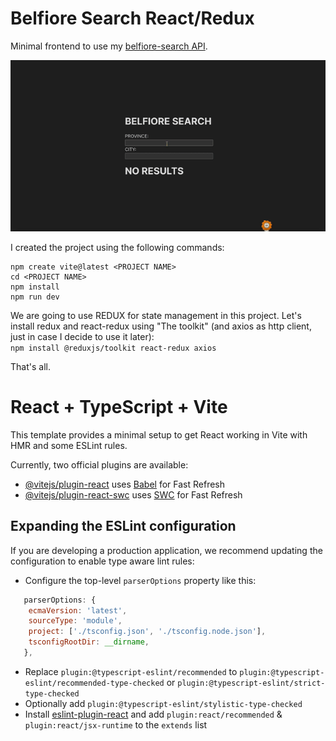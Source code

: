 # Belfiore Search React/Redux

Minimal frontend to use my [belfiore-search API](https://github.com/giufus/belfiore-search).  

![](belfiore-demo-640.gif)

I created  the project using the following commands:  
```
npm create vite@latest <PROJECT NAME>
cd <PROJECT NAME>
npm install 
npm run dev
```

We are going to use REDUX for state management in this project. 
Let's install redux and react-redux using "The toolkit" (and axios as http client, just in case I decide to use it later):  
`npm install @reduxjs/toolkit react-redux axios` 

That's all.   

# React + TypeScript + Vite 

This template provides a minimal setup to get React working in Vite with HMR and some ESLint rules.

Currently, two official plugins are available:

- [@vitejs/plugin-react](https://github.com/vitejs/vite-plugin-react/blob/main/packages/plugin-react/README.md) uses [Babel](https://babeljs.io/) for Fast Refresh
- [@vitejs/plugin-react-swc](https://github.com/vitejs/vite-plugin-react-swc) uses [SWC](https://swc.rs/) for Fast Refresh

## Expanding the ESLint configuration

If you are developing a production application, we recommend updating the configuration to enable type aware lint rules:

- Configure the top-level `parserOptions` property like this:

```js
   parserOptions: {
    ecmaVersion: 'latest',
    sourceType: 'module',
    project: ['./tsconfig.json', './tsconfig.node.json'],
    tsconfigRootDir: __dirname,
   },
```

- Replace `plugin:@typescript-eslint/recommended` to `plugin:@typescript-eslint/recommended-type-checked` or `plugin:@typescript-eslint/strict-type-checked`
- Optionally add `plugin:@typescript-eslint/stylistic-type-checked`
- Install [eslint-plugin-react](https://github.com/jsx-eslint/eslint-plugin-react) and add `plugin:react/recommended` & `plugin:react/jsx-runtime` to the `extends` list
